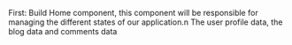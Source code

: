 First:  Build Home component, this component will be responsible for managing the different states of our application.n The user profile data, the blog data and comments
data
